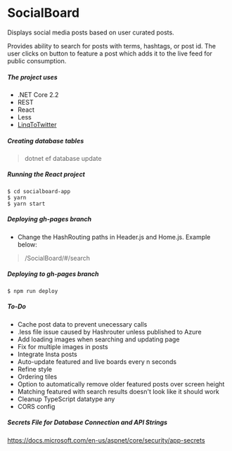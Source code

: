 # SocialBoard
Displays social media posts based on user curated posts.

Provides ability to search for posts with terms, hashtags, or post id. The user clicks on button to feature a post which adds it to the live feed for public consumption.


##### The project uses
* .NET Core 2.2
* REST
* React
* Less
* [LinqToTwitter](https://github.com/JoeMayo/LinqToTwitter)


##### Creating database tables
> dotnet ef database update


##### Running the React project
<pre>
<code>$ cd socialboard-app</code>
<code>$ yarn</code>
<code>$ yarn start</code>
</pre>

##### Deploying gh-pages branch
* Change the HashRouting paths in Header.js and Home.js. Example below:
> /SocialBoard/#/search

##### Deploying to gh-pages branch
<pre>
<code>$ npm run deploy</code>
</pre>

##### To-Do
* Cache post data to prevent unecessary calls
* .less file issue caused by Hashrouter unless published to Azure
* Add loading images when searching and updating page
* Fix for multiple images in posts 
* Integrate Insta posts
* Auto-update featured and live boards every n seconds
* Refine style
* Ordering tiles
* Option to automatically remove older featured posts over screen height
* Matching featured with search results doesn't look like it should work
* Cleanup TypeScript datatype any 
* CORS config 


##### Secrets File for Database Connection and API Strings
https://docs.microsoft.com/en-us/aspnet/core/security/app-secrets
